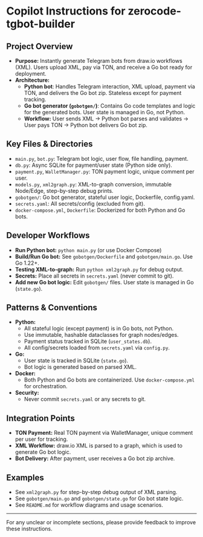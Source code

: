 # Copilot Instructions for zerocode-tgbot-builder

## Project Overview
- **Purpose:** Instantly generate Telegram bots from draw.io workflows (XML). Users upload XML, pay via TON, and receive a Go bot ready for deployment.
- **Architecture:**
  - **Python bot**: Handles Telegram interaction, XML upload, payment via TON, and delivers the Go bot zip. Stateless except for payment tracking.
  - **Go bot generator (`gobotgen/`)**: Contains Go code templates and logic for the generated bots. User state is managed in Go, not Python.
  - **Workflow:** User sends XML → Python bot parses and validates → User pays TON → Python bot delivers Go bot zip.

## Key Files & Directories
- `main.py`, `bot.py`: Telegram bot logic, user flow, file handling, payment.
- `db.py`: Async SQLite for payment/user state (Python side only).
- `payment.py`, `WalletManager.py`: TON payment logic, unique comment per user.
- `models.py`, `xml2graph.py`: XML-to-graph conversion, immutable Node/Edge, step-by-step debug prints.
- `gobotgen/`: Go bot generator, stateful user logic, Dockerfile, config.yaml.
- `secrets.yaml`: All secrets/config (excluded from git).
- `docker-compose.yml`, `Dockerfile`: Dockerized for both Python and Go bots.

## Developer Workflows
- **Run Python bot:** `python main.py` (or use Docker Compose)
- **Build/Run Go bot:** See `gobotgen/Dockerfile` and `gobotgen/main.go`. Use Go 1.22+.
- **Testing XML-to-graph:** Run `python xml2graph.py` for debug output.
- **Secrets:** Place all secrets in `secrets.yaml` (never commit to git).
- **Add new Go bot logic:** Edit `gobotgen/` files. User state is managed in Go (`state.go`).

## Patterns & Conventions
- **Python:**
  - All stateful logic (except payment) is in Go bots, not Python.
  - Use immutable, hashable dataclasses for graph nodes/edges.
  - Payment status tracked in SQLite (`user_states.db`).
  - All config/secrets loaded from `secrets.yaml` via `config.py`.
- **Go:**
  - User state is tracked in SQLite (`state.go`).
  - Bot logic is generated based on parsed XML.
- **Docker:**
  - Both Python and Go bots are containerized. Use `docker-compose.yml` for orchestration.
- **Security:**
  - Never commit `secrets.yaml` or any secrets to git.

## Integration Points
- **TON Payment:** Real TON payment via WalletManager, unique comment per user for tracking.
- **XML Workflow:** draw.io XML is parsed to a graph, which is used to generate Go bot logic.
- **Bot Delivery:** After payment, user receives a Go bot zip archive.

## Examples
- See `xml2graph.py` for step-by-step debug output of XML parsing.
- See `gobotgen/main.go` and `gobotgen/state.go` for Go bot state logic.
- See `README.md` for workflow diagrams and usage scenarios.

---

For any unclear or incomplete sections, please provide feedback to improve these instructions.
